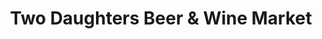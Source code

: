 ---
title: "Two Daughters Beer & Wine Market"
url: /pittsburgh/two-daughters-beer-and-wine-market/
shop: beverages
---